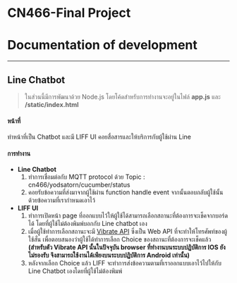 # CN466-Final Project
# Documentation of development
---
## Line Chatbot

>ในส่วนนี้มีการพัฒนาด้วย Node.js โดยโค้ดสำหรับการทำงานจะอยู่ในไฟล์ **app.js** และ **/static/index.html**

#### หน้าที่
ทำหน้าที่เป็น Chatbot และมี LIFF UI คอยสื่อสารและให้บริการกับผู้ใช้ผ่าน Line

#### การทำงาน
- **Line Chatbot**
    1. ทำการเชื่อมต่อกับ MQTT protocol ด้วย Topic : cn466/yodsatorn/cucumber/status
    2. คอยรับข้อความที่ส่งมาจากผู้ใช้ผ่าน function handle event จากนั้นตอบกลับผู้ใช้นั้นด้วยข้อความที่เรากำหนดเอาไว้
- **LIFF UI**
    1. ทำการเปิดหน้า page ที่ออกแบบไว้ให้ผู้ใช้ได้สามารถเลือกสถานะที่ต้องการจะเช็คจากบอร์ดได้ โดยที่ผู้ใช้ไม่ต้องพิมพ์บอกกับ Line chatbot เอง
    2. เมื่อผู้ใช้ทำการเลือกสถานะจะมี [Vibrate API](https://developer.mozilla.org/en-US/docs/Web/API/Vibration_API) ซึ่งเป็น Web API ที่จะทำให้โทรศัพท์ของผู้ใช้สั่น เพื่อตอบสนองว่าผู้ใช้ได้ทำการเลือก Choice ของสถานะที่ต้องการจะเช็คแล้ว
    **(สำหรับตัว Vibrate API นั้นในปัจจุบัน browser ที่ทำงานบนระบบปฏิบัติการ IOS ยังไม่รองรับ จึงสามารถใช้งานได้เพียงบนระบบปฏิบัติการ Android เท่านั้น)**
    3. หลังจากเลือก Choice แล้ว LIFF จะทำการส่งข้อความตามที่เราออกแบบเอาไว้ไปให้กับ Line Chatbot เองโดยที่ผู้ใช้ไม่ต้องพิมพ์
    